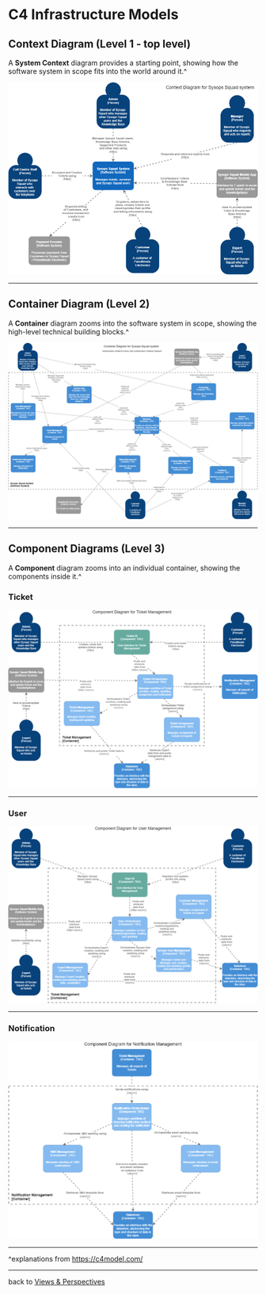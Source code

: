 # C4 Infrastructure Models

## Context Diagram (Level 1 - top level)

A **System Context** diagram provides a starting point, showing how the software system in scope fits into the world around it.^

![ContextDiagram](images/ContextDiagram.png)

------

## Container Diagram (Level 2)

A **Container** diagram zooms into the software system in scope, showing the high-level technical building blocks.^

![ContainerDiagram](images/ContainerDiagram.png)

------

## Component Diagrams (Level 3)

A **Component** diagram zooms into an individual container, showing the components inside it.^

### Ticket

![TicketComponentDiagram](images/TicketComponentDiagram.png)

------

### User

![UserComponentDiagram](images/UserComponentDiagram.png)

------

### Notification

![NotificationComponentDiagram](images/NotificationComponentDiagram.png)

------

^explanations from https://c4model.com/

------

back to [Views & Perspectives](../README.md)
